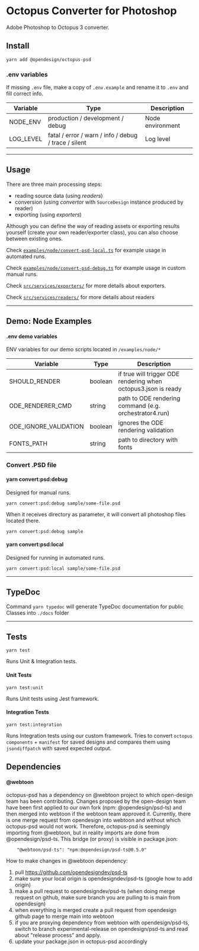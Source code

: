 # Octopus Converter for Photoshop

Adobe Photoshop to Octopus 3 converter.

## Install

```
yarn add @opendesign/octopus-psd
```

### .env variables

If missing `.env` file, make a copy of `.env.example` and rename it to `.env` and fill correct info.

| Variable  | Type                                                 | Description      |
| --------- | ---------------------------------------------------- | ---------------- |
| NODE_ENV  | production / development / debug                     | Node environment |
| LOG_LEVEL | fatal / error / warn / info / debug / trace / silent | Log level        |

---

## Usage

There are three main processing steps:

- reading source data (using _readers_)
- conversion (using _convertor_ with `SourceDesign` instance produced by reader)
- exporting (using _exporters_)

Although you can define the way of reading assets or exporting results yourself (create your own reader/exporter class), you can also choose between existing ones.

Check [`examples/node/convert-psd-local.ts`](./examples/node/convert-api-local.ts) for example usage in automated runs.

Check [`examples/node/convert-psd-debug.ts`](./examples/node/convert-api-debug.ts) for example usage in custom manual runs.

Check [`src/services/exporters/`](./src/services/exporters/) for more details about exporters.

Check [`src/services/readers/`](./src/services/readers/) for more details about readers

---

## Demo: Node Examples

#### .env demo variables

ENV variables for our demo scripts located in `/examples/node/*`

| Variable              | Type    | Description                                                    |
| --------------------- | ------- | -------------------------------------------------------------- |
| SHOULD_RENDER         | boolean | if true will trigger ODE rendering when octopus3.json is ready |
| ODE_RENDERER_CMD      | string  | path to ODE rendering command (e.g. orchestrator4.run)         |
| ODE_IGNORE_VALIDATION | boolean | ignores the ODE rendering validation                           |
| FONTS_PATH            | string  | path to directory with fonts                                   |

### Convert .PSD file

#### yarn convert:psd:debug

Designed for manual runs.

```
yarn convert:psd:debug sample/some-file.psd
```

When it receives directory as parameter, it will convert all photoshop files located there.

```
yarn convert:psd:debug sample
```

#### yarn convert:psd:local

Designed for running in automated runs.

```
yarn convert:psd:local sample/some-file.psd
```

---

## TypeDoc

Command `yarn typedoc` will generate TypeDoc documentation for public Classes into `./docs` folder

---

## Tests

```
yarn test
```

Runs Unit & Integration tests.

#### Unit Tests

```
yarn test:unit
```

Runs Unit tests using Jest framework.

#### Integration Tests

```
yarn test:integration
```

Runs Integration tests using our custom framework.
Tries to convert `octopus components` + `manifest` for saved designs and compares them using `jsondiffpatch` with saved expected output.

## Dependencies

#### @webtoon

octopus-psd has a dependency on @webtoon project to which open-design team has been contributing. Changes proposed by the open-design team have been first applied to our own fork (npm: @opendesign/psd-ts) and then merged into webtoon if the webtoon team approved it. Currently, there is one merge request from opendesign into webtoon and without which octopus-psd would not work. Therefore, octopus-psd is seemingly importing from @webtoon, but in reality imports are done from @opendesign/psd-ts. This bridge (or proxy) is visible in package.json:

```
    "@webtoon/psd-ts": "npm:@opendesign/psd-ts@0.5.0"
```

How to make changes in @webtoon dependency:

1. pull https://github.com/opendesigndev/psd-ts
2. make sure your local origin is opendesigndev/psd-ts (google how to add origin)
3. make a pull request to opendesigndev/psd-ts (when doing merge request on github, make sure branch you are pulling to is main from opendesign)
4. when everything is merged create a pull request from opendesign github page to merge main into webtoon
5. if you are proxying dependency from webtoon with opendesign/psd-ts, switch to branch experimental-release on opendesign/psd-ts and read about "release process" and apply.
6. update your package.json in octopus-psd accordingly

